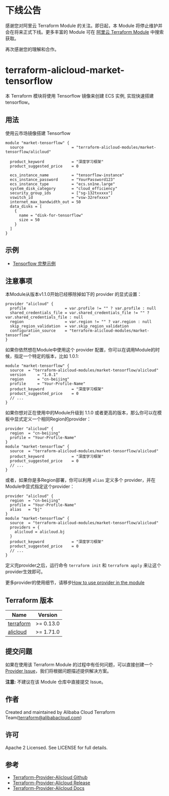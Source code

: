 # 下线公告

感谢您对阿里云 Terraform Module 的关注。即日起，本 Module 将停止维护并会在将来正式下线。更多丰富的 Module 可在 [阿里云 Terraform Module](https://registry.terraform.io/browse/modules?provider=alibaba) 中搜索获取。

再次感谢您的理解和合作。

terraform-alicloud-market-tensorflow
=====================================================================

本 Terraform 模块将使用 Tensorflow 镜像来创建 ECS 实例, 实现快速搭建 tensorflow。


## 用法

使用云市场镜像搭建 Tensorflow

```hcl
module "market-tensorflow" {
  source                     = "terraform-alicloud-modules/market-tensorflow/alicloud"

  product_keyword            = "深度学习框架"
  product_suggested_price    = 0

  ecs_instance_name          = "tensorflow-instance"
  ecs_instance_password      = "YourPassword123"
  ecs_instance_type          = "ecs.sn1ne.large"
  system_disk_category       = "cloud_efficiency"
  security_group_ids         = ["sg-132txxxxx"]
  vswitch_id                 = "vsw-32refxxxx"
  internet_max_bandwidth_out = 50
  data_disks = [
    {
      name = "disk-for-tensorflow"
      size = 50
    }
  ]
}
```

## 示例

* [Tensorflow 完整示例](https://github.com/terraform-alicloud-modules/terraform-alicloud-market-tensorflow/tree/master/examples/complete)

## 注意事项
本Module从版本v1.1.0开始已经移除掉如下的 provider 的显式设置：

```hcl
provider "alicloud" {
  profile                 = var.profile != "" ? var.profile : null
  shared_credentials_file = var.shared_credentials_file != "" ? var.shared_credentials_file : null
  region                  = var.region != "" ? var.region : null
  skip_region_validation  = var.skip_region_validation
  configuration_source    = "terraform-alicloud-modules/market-tensorflow"
}
```

如果你依然想在Module中使用这个 provider 配置，你可以在调用Module的时候，指定一个特定的版本，比如 1.0.1:

```hcl
module "market-tensorflow" {
  source  = "terraform-alicloud-modules/market-tensorflow/alicloud"
  version     = "1.0.1"
  region      = "cn-beijing"
  profile     = "Your-Profile-Name"
  product_keyword            = "深度学习框架"
  product_suggested_price    = 0
  // ...
}
```

如果你想对正在使用中的Module升级到 1.1.0 或者更高的版本，那么你可以在模板中显式定义一个相同Region的provider：
```hcl
provider "alicloud" {
  region  = "cn-beijing"
  profile = "Your-Profile-Name"
}
module "market-tensorflow" {
  source  = "terraform-alicloud-modules/market-tensorflow/alicloud"
  product_keyword            = "深度学习框架"
  product_suggested_price    = 0
  // ...
}
```
或者，如果你是多Region部署，你可以利用 `alias` 定义多个 provider，并在Module中显式指定这个provider：

```hcl
provider "alicloud" {
  region  = "cn-beijing"
  profile = "Your-Profile-Name"
  alias   = "bj"
}
module "market-tensorflow" {
  source  = "terraform-alicloud-modules/market-tensorflow/alicloud"
  providers = {
    alicloud = alicloud.bj
  }
  product_keyword            = "深度学习框架"
  product_suggested_price    = 0
  // ...
}
```

定义完provider之后，运行命令 `terraform init` 和 `terraform apply` 来让这个provider生效即可。

更多provider的使用细节，请移步[How to use provider in the module](https://www.terraform.io/docs/language/modules/develop/providers.html#passing-providers-explicitly)

## Terraform 版本

| Name | Version |
|------|---------|
| <a name="requirement_terraform"></a> [terraform](#requirement\_terraform) | >= 0.13.0 |
| <a name="requirement_alicloud"></a> [alicloud](#requirement\_alicloud) | >= 1.71.0 |

提交问题
------
如果在使用该 Terraform Module 的过程中有任何问题，可以直接创建一个 [Provider Issue](https://github.com/terraform-providers/terraform-provider-alicloud/issues/new)，我们将根据问题描述提供解决方案。

**注意:** 不建议在该 Module 仓库中直接提交 Issue。

作者
-------
Created and maintained by Alibaba Cloud Terraform Team(terraform@alibabacloud.com)

许可
----
Apache 2 Licensed. See LICENSE for full details.

参考
---------
* [Terraform-Provider-Alicloud Github](https://github.com/terraform-providers/terraform-provider-alicloud)
* [Terraform-Provider-Alicloud Release](https://releases.hashicorp.com/terraform-provider-alicloud/)
* [Terraform-Provider-Alicloud Docs](https://www.terraform.io/docs/providers/alicloud/index.html)
